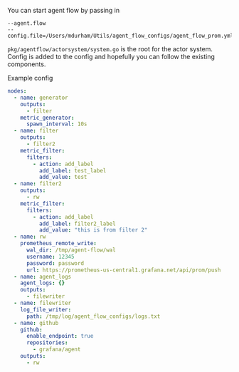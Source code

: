 You can start agent flow by passing in 
```
--agent.flow
--config.file=/Users/mdurham/Utils/agent_flow_configs/agent_flow_prom.yml
```

`pkg/agentflow/actorsystem/system.go` is the root for the actor system. Config is added to the config and hopefully you can follow the existing components.


Example config
```yaml
nodes:
  - name: generator
    outputs:
      - filter
    metric_generator:
      spawn_interval: 10s
  - name: filter
    outputs:
      - filter2
    metric_filter:
      filters:
        - action: add_label
          add_label: test_label
          add_value: test
  - name: filter2
    outputs:
      - rw
    metric_filter:
      filters:
        - action: add_label
          add_label: filter2_label
          add_value: "this is from filter 2"
  - name: rw
    prometheus_remote_write:
      wal_dir: /tmp/agent-flow/wal
      username: 12345
      password: password
      url: https://prometheus-us-central1.grafana.net/api/prom/push
  - name: agent_logs
    agent_logs: {}
    outputs:
      - filewriter
  - name: filewriter
    log_file_writer:
      path: /tmp/log/agent_flow_configs/logs.txt
  - name: github
    github:
      enable_endpoint: true
      repositories:
        - grafana/agent
    outputs:
      - rw


```